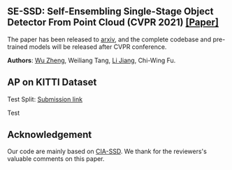 ## SE-SSD: Self-Ensembling Single-Stage Object Detector From Point Cloud (CVPR 2021) [[Paper]](https://arxiv.org/abs/2104.09804)

The paper has been released to [arxiv](https://arxiv.org/pdf/2104.09804), and the complete codebase and pre-trained models will be released after CVPR conference.

**Authors**: [Wu Zheng](https://github.com/Vegeta2020), Weiliang Tang, [Li Jiang](https://github.com/llijiang), Chi-Wing Fu.


## AP on KITTI Dataset

Test Split: [Submission link](http://www.cvlibs.net/datasets/kitti/eval_object_detail.php?&result=14e5c4daac79d3aef85a842f79538defb1b37ad1)


Test
## Acknowledgement
Our code are mainly based on [CIA-SSD](https://github.com/Vegeta2020/CIA-SSD). We thank for the reviewers's valuable comments on this paper.
